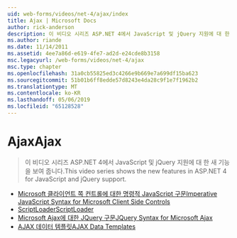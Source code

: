```yaml
---
uid: web-forms/videos/net-4/ajax/index
title: Ajax | Microsoft Docs
author: rick-anderson
description: 이 비디오 시리즈 ASP.NET 4에서 JavaScript 및 jQuery 지원에 대 한 새 기능을 보여 줍니다.
ms.author: riande
ms.date: 11/14/2011
ms.assetid: 4ee7a86d-e619-4fe7-ad2d-e24cde8b3158
msc.legacyurl: /web-forms/videos/net-4/ajax
msc.type: chapter
ms.openlocfilehash: 31a0cb55825ed3c4266e9b669e7a699df15ba623
ms.sourcegitcommit: 51b01b6ff8edde57d8243e4da28c9f1e7f1962b2
ms.translationtype: MT
ms.contentlocale: ko-KR
ms.lasthandoff: 05/06/2019
ms.locfileid: "65128528"
---
```

# <a name="ajax"></a><span data-ttu-id="96925-103">Ajax</span><span class="sxs-lookup"><span data-stu-id="96925-103">Ajax</span></span>

> <span data-ttu-id="96925-104">이 비디오 시리즈 ASP.NET 4에서 JavaScript 및 jQuery 지원에 대 한 새 기능을 보여 줍니다.</span><span class="sxs-lookup"><span data-stu-id="96925-104">This video series shows the new features in ASP.NET 4 for JavaScript and jQuery support.</span></span>

- [<span data-ttu-id="96925-105">Microsoft 클라이언트 쪽 컨트롤에 대한 명령적 JavaScript 구문</span><span class="sxs-lookup"><span data-stu-id="96925-105">Imperative JavaScript Syntax for Microsoft Client Side Controls</span></span>](aspnet-4-quick-hit-imperative-javascript-syntax-for-microsoft-client-side-controls.md)
- [<span data-ttu-id="96925-106">ScriptLoader</span><span class="sxs-lookup"><span data-stu-id="96925-106">ScriptLoader</span></span>](aspnet-4-quick-hit-the-scriptloader.md)
- [<span data-ttu-id="96925-107">Microsoft Ajax에 대한 JQuery 구문</span><span class="sxs-lookup"><span data-stu-id="96925-107">JQuery Syntax for Microsoft Ajax</span></span>](aspnet-4-quick-hit-jquery-syntax-for-microsoft-ajax.md)
- [<span data-ttu-id="96925-108">AJAX 데이터 템플릿</span><span class="sxs-lookup"><span data-stu-id="96925-108">AJAX Data Templates</span></span>](aspnet-4-quick-hit-ajax-data-templates.md)
